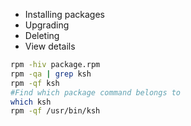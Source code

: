 - Installing packages
- Upgrading
- Deleting 
- View details

```bash
rpm -hiv package.rpm
rpm -qa | grep ksh
rpm -qf ksh
#Find which package command belongs to
which ksh
rpm -qf /usr/bin/ksh
```